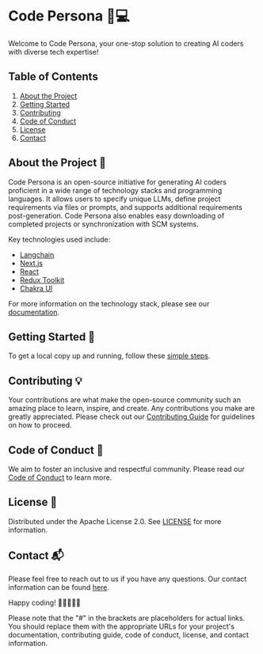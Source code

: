 Code Persona 🚀💻
=================

Welcome to Code Persona, your one-stop solution to creating AI coders with diverse tech expertise!

Table of Contents
-----------------

1.  [About the Project](#about-the-project)
2.  [Getting Started](#getting-started)
3.  [Contributing](#contributing)
4.  [Code of Conduct](#code-of-conduct)
5.  [License](#license)
6.  [Contact](#contact)

About the Project 📖
--------------------

Code Persona is an open-source initiative for generating AI coders proficient in a wide range of technology stacks and programming languages. It allows users to specify unique LLMs, define project requirements via files or prompts, and supports additional requirements post-generation. Code Persona also enables easy downloading of completed projects or synchronization with SCM systems.

Key technologies used include:

*   [Langchain](https://js.langchain.com/docs/)
*   [Next.js](https://nextjs.org/)
*   [React](https://reactjs.org/)
* [Redux Toolkit](https://redux-toolkit.js.org/)
*  [Chakra UI](https://chakra-ui.com/)

For more information on the technology stack, please see our [documentation](#).

Getting Started 🚀
------------------

To get a local copy up and running, follow these [simple steps](#).

Contributing 💡
---------------

Your contributions are what make the open-source community such an amazing place to learn, inspire, and create. Any contributions you make are greatly appreciated. Please check out our [Contributing Guide](#) for guidelines on how to proceed.

Code of Conduct 🤝
------------------

We aim to foster an inclusive and respectful community. Please read our [Code of Conduct](#) to learn more.

License 📄
----------

Distributed under the Apache License 2.0. See [LICENSE](#) for more information.

Contact 📬
----------

Please feel free to reach out to us if you have any questions. Our contact information can be found [here](#).

Happy coding! 🎉👩‍💻👨‍💻

Please note that the "#" in the brackets are placeholders for actual links. You should replace them with the appropriate URLs for your project's documentation, contributing guide, code of conduct, license, and contact information.